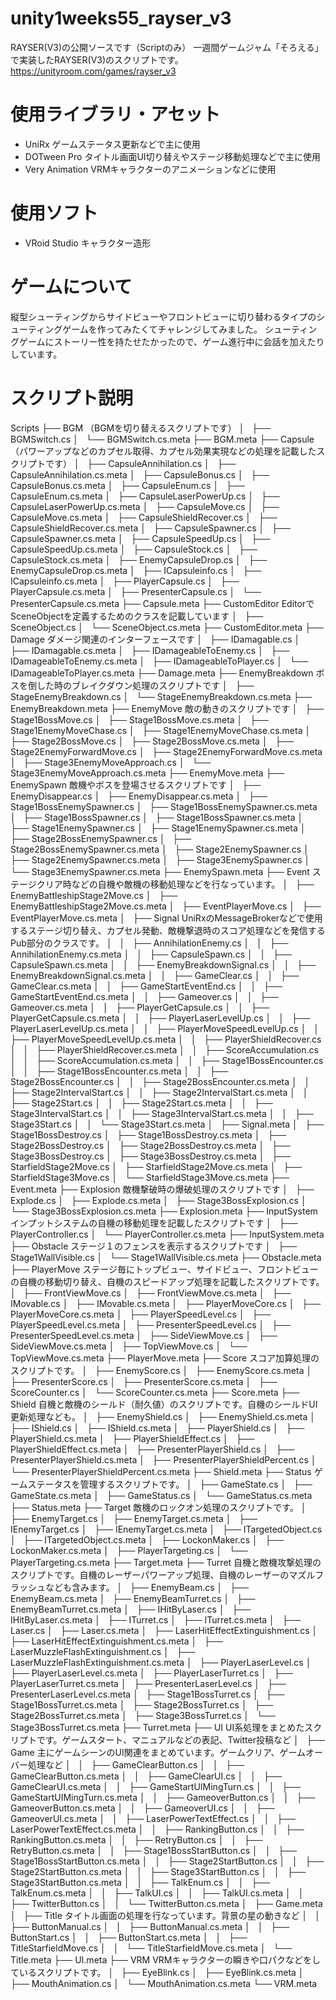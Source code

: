# unity1weeks55_rayser_v3
RAYSER(V3)の公開ソースです（Scriptのみ）
一週間ゲームジャム「そろえる」で実装したRAYSER(V3)のスクリプトです。
https://unityroom.com/games/rayser_v3

# 使用ライブラリ・アセット
- UniRx
ゲームステータス更新などで主に使用
- DOTween Pro
タイトル画面UI切り替えやステージ移動処理などで主に使用
- Very Animation
VRMキャラクターのアニメーションなどに使用

# 使用ソフト
- VRoid Studio
キャラクター造形

# ゲームについて
縦型シューティングからサイドビューやフロントビューに切り替わるタイプのシューティングゲームを作ってみたくてチャレンジしてみました。
シューティングゲームにストーリー性を持たせたかったので、ゲーム進行中に会話を加えたりしています。

# スクリプト説明
Scripts
├── BGM （BGMを切り替えるスクリプトです）
│   ├── BGMSwitch.cs
│   └── BGMSwitch.cs.meta
├── BGM.meta
├── Capsule （パワーアップなどのカプセル取得、カプセル効果実現などの処理を記載したスクリプトです）
│   ├── CapsuleAnnihilation.cs
│   ├── CapsuleAnnihilation.cs.meta
│   ├── CapsuleBonus.cs
│   ├── CapsuleBonus.cs.meta
│   ├── CapsuleEnum.cs
│   ├── CapsuleEnum.cs.meta
│   ├── CapsuleLaserPowerUp.cs
│   ├── CapsuleLaserPowerUp.cs.meta
│   ├── CapsuleMove.cs
│   ├── CapsuleMove.cs.meta
│   ├── CapsuleShieldRecover.cs
│   ├── CapsuleShieldRecover.cs.meta
│   ├── CapsuleSpawner.cs
│   ├── CapsuleSpawner.cs.meta
│   ├── CapsuleSpeedUp.cs
│   ├── CapsuleSpeedUp.cs.meta
│   ├── CapsuleStock.cs
│   ├── CapsuleStock.cs.meta
│   ├── EnemyCapsuleDrop.cs
│   ├── EnemyCapsuleDrop.cs.meta
│   ├── ICapsuleinfo.cs
│   ├── ICapsuleinfo.cs.meta
│   ├── PlayerCapsule.cs
│   ├── PlayerCapsule.cs.meta
│   ├── PresenterCapsule.cs
│   └── PresenterCapsule.cs.meta
├── Capsule.meta
├── CustomEditor EditorでSceneObjectを定義するためのクラスを記載しています
│   ├── SceneObject.cs
│   └── SceneObject.cs.meta
├── CustomEditor.meta
├── Damage ダメージ関連のインターフェースです
│   ├── IDamagable.cs
│   ├── IDamagable.cs.meta
│   ├── IDamageableToEnemy.cs
│   ├── IDamageableToEnemy.cs.meta
│   ├── IDamageableToPlayer.cs
│   └── IDamageableToPlayer.cs.meta
├── Damage.meta
├── EnemyBreakdown ボスを倒した時のブレイクダウン処理のスクリプトです
│   ├── StageEnemyBreakdown.cs
│   └── StageEnemyBreakdown.cs.meta
├── EnemyBreakdown.meta
├── EnemyMove 敵の動きのスクリプトです
│   ├── Stage1BossMove.cs
│   ├── Stage1BossMove.cs.meta
│   ├── Stage1EnemyMoveChase.cs
│   ├── Stage1EnemyMoveChase.cs.meta
│   ├── Stage2BossMove.cs
│   ├── Stage2BossMove.cs.meta
│   ├── Stage2EnemyForwardMove.cs
│   ├── Stage2EnemyForwardMove.cs.meta
│   ├── Stage3EnemyMoveApproach.cs
│   └── Stage3EnemyMoveApproach.cs.meta
├── EnemyMove.meta
├── EnemySpawn 敵機やボスを登場させるスクリプトです
│   ├── EnemyDisappear.cs
│   ├── EnemyDisappear.cs.meta
│   ├── Stage1BossEnemySpawner.cs
│   ├── Stage1BossEnemySpawner.cs.meta
│   ├── Stage1BossSpawner.cs
│   ├── Stage1BossSpawner.cs.meta
│   ├── Stage1EnemySpawner.cs
│   ├── Stage1EnemySpawner.cs.meta
│   ├── Stage2BossEnemySpawner.cs
│   ├── Stage2BossEnemySpawner.cs.meta
│   ├── Stage2EnemySpawner.cs
│   ├── Stage2EnemySpawner.cs.meta
│   ├── Stage3EnemySpawner.cs
│   └── Stage3EnemySpawner.cs.meta
├── EnemySpawn.meta
├── Event ステージクリア時などの自機や敵機の移動処理などを行なっています。
│   ├── EnemyBattleshipStage2Move.cs
│   ├── EnemyBattleshipStage2Move.cs.meta
│   ├── EventPlayerMove.cs
│   ├── EventPlayerMove.cs.meta
│   ├── Signal UniRxのMessageBrokerなどで使用するステージ切り替え、カプセル発動、敵機撃退時のスコア処理などを発信するPub部分のクラスです。
│   │   ├── AnnihilationEnemy.cs
│   │   ├── AnnihilationEnemy.cs.meta
│   │   ├── CapsuleSpawn.cs
│   │   ├── CapsuleSpawn.cs.meta
│   │   ├── EnemyBreakdownSignal.cs
│   │   ├── EnemyBreakdownSignal.cs.meta
│   │   ├── GameClear.cs
│   │   ├── GameClear.cs.meta
│   │   ├── GameStartEventEnd.cs
│   │   ├── GameStartEventEnd.cs.meta
│   │   ├── Gameover.cs
│   │   ├── Gameover.cs.meta
│   │   ├── PlayerGetCapsule.cs
│   │   ├── PlayerGetCapsule.cs.meta
│   │   ├── PlayerLaserLevelUp.cs
│   │   ├── PlayerLaserLevelUp.cs.meta
│   │   ├── PlayerMoveSpeedLevelUp.cs
│   │   ├── PlayerMoveSpeedLevelUp.cs.meta
│   │   ├── PlayerShieldRecover.cs
│   │   ├── PlayerShieldRecover.cs.meta
│   │   ├── ScoreAccumulation.cs
│   │   ├── ScoreAccumulation.cs.meta
│   │   ├── Stage1BossEncounter.cs
│   │   ├── Stage1BossEncounter.cs.meta
│   │   ├── Stage2BossEncounter.cs
│   │   ├── Stage2BossEncounter.cs.meta
│   │   ├── Stage2IntervalStart.cs
│   │   ├── Stage2IntervalStart.cs.meta
│   │   ├── Stage2Start.cs
│   │   ├── Stage2Start.cs.meta
│   │   ├── Stage3IntervalStart.cs
│   │   ├── Stage3IntervalStart.cs.meta
│   │   ├── Stage3Start.cs
│   │   └── Stage3Start.cs.meta
│   ├── Signal.meta
│   ├── Stage1BossDestroy.cs
│   ├── Stage1BossDestroy.cs.meta
│   ├── Stage2BossDestroy.cs
│   ├── Stage2BossDestroy.cs.meta
│   ├── Stage3BossDestroy.cs
│   ├── Stage3BossDestroy.cs.meta
│   ├── StarfieldStage2Move.cs
│   ├── StarfieldStage2Move.cs.meta
│   ├── StarfieldStage3Move.cs
│   └── StarfieldStage3Move.cs.meta
├── Event.meta
├── Explosion 敵機撃破時の爆破処理のスクリプトです
│   ├── Explode.cs
│   ├── Explode.cs.meta
│   ├── Stage3BossExplosion.cs
│   └── Stage3BossExplosion.cs.meta
├── Explosion.meta
├── InputSystem インプットシステムの自機の移動処理を記載したスクリプトです
│   ├── PlayerController.cs
│   └── PlayerController.cs.meta
├── InputSystem.meta
├── Obstacle ステージ１のフェンスを表示するスクリプトです
│   ├── Stage1WallVisible.cs
│   └── Stage1WallVisible.cs.meta
├── Obstacle.meta
├── PlayerMove ステージ毎にトップビュー、サイドビュー、フロントビューの自機の移動切り替え、自機のスピードアップ処理を記載したスクリプトです。
│   ├── FrontViewMove.cs
│   ├── FrontViewMove.cs.meta
│   ├── IMovable.cs
│   ├── IMovable.cs.meta
│   ├── PlayerMoveCore.cs
│   ├── PlayerMoveCore.cs.meta
│   ├── PlayerSpeedLevel.cs
│   ├── PlayerSpeedLevel.cs.meta
│   ├── PresenterSpeedLevel.cs
│   ├── PresenterSpeedLevel.cs.meta
│   ├── SideViewMove.cs
│   ├── SideViewMove.cs.meta
│   ├── TopViewMove.cs
│   └── TopViewMove.cs.meta
├── PlayerMove.meta
├── Score スコア加算処理のスクリプトです。
│   ├── EnemyScore.cs
│   ├── EnemyScore.cs.meta
│   ├── PresenterScore.cs
│   ├── PresenterScore.cs.meta
│   ├── ScoreCounter.cs
│   └── ScoreCounter.cs.meta
├── Score.meta
├── Shield 自機と敵機のシールド（耐久値）のスクリプトです。自機のシールドUI更新処理なども。
│   ├── EnemyShield.cs
│   ├── EnemyShield.cs.meta
│   ├── IShield.cs
│   ├── IShield.cs.meta
│   ├── PlayerShield.cs
│   ├── PlayerShield.cs.meta
│   ├── PlayerShieldEffect.cs
│   ├── PlayerShieldEffect.cs.meta
│   ├── PresenterPlayerShield.cs
│   ├── PresenterPlayerShield.cs.meta
│   ├── PresenterPlayerShieldPercent.cs
│   └── PresenterPlayerShieldPercent.cs.meta
├── Shield.meta
├── Status ゲームステータスを管理するスクリプトです。
│   ├── GameState.cs
│   ├── GameState.cs.meta
│   ├── GameStatus.cs
│   └── GameStatus.cs.meta
├── Status.meta
├── Target 敵機のロックオン処理のスクリプトです。
│   ├── EnemyTarget.cs
│   ├── EnemyTarget.cs.meta
│   ├── IEnemyTarget.cs
│   ├── IEnemyTarget.cs.meta
│   ├── ITargetedObject.cs
│   ├── ITargetedObject.cs.meta
│   ├── LockonMaker.cs
│   ├── LockonMaker.cs.meta
│   ├── PlayerTargeting.cs
│   └── PlayerTargeting.cs.meta
├── Target.meta
├── Turret 自機と敵機攻撃処理のスクリプトです。自機のレーザーパワーアップ処理、自機のレーザーのマズルフラッシュなども含みます。
│   ├── EnemyBeam.cs
│   ├── EnemyBeam.cs.meta
│   ├── EnemyBeamTurret.cs
│   ├── EnemyBeamTurret.cs.meta
│   ├── IHitByLaser.cs
│   ├── IHitByLaser.cs.meta
│   ├── ITurret.cs
│   ├── ITurret.cs.meta
│   ├── Laser.cs
│   ├── Laser.cs.meta
│   ├── LaserHitEffectExtinguishment.cs
│   ├── LaserHitEffectExtinguishment.cs.meta
│   ├── LaserMuzzleFlashExtinguishment.cs
│   ├── LaserMuzzleFlashExtinguishment.cs.meta
│   ├── PlayerLaserLevel.cs
│   ├── PlayerLaserLevel.cs.meta
│   ├── PlayerLaserTurret.cs
│   ├── PlayerLaserTurret.cs.meta
│   ├── PresenterLaserLevel.cs
│   ├── PresenterLaserLevel.cs.meta
│   ├── Stage1BossTurret.cs
│   ├── Stage1BossTurret.cs.meta
│   ├── Stage2BossTurret.cs
│   ├── Stage2BossTurret.cs.meta
│   ├── Stage3BossTurret.cs
│   └── Stage3BossTurret.cs.meta
├── Turret.meta
├── UI UI系処理をまとめたスクリプトです。ゲームスタート、マニュアルなどの表記、Twitter投稿など
│   ├── Game 主にゲームシーンのUI関連をまとめています。ゲームクリア、ゲームオーバー処理など
│   │   ├── GameClearButton.cs
│   │   ├── GameClearButton.cs.meta
│   │   ├── GameClearUI.cs
│   │   ├── GameClearUI.cs.meta
│   │   ├── GameStartUIMingTurn.cs
│   │   ├── GameStartUIMingTurn.cs.meta
│   │   ├── GameoverButton.cs
│   │   ├── GameoverButton.cs.meta
│   │   ├── GameoverUI.cs
│   │   ├── GameoverUI.cs.meta
│   │   ├── LaserPowerTextEffect.cs
│   │   ├── LaserPowerTextEffect.cs.meta
│   │   ├── RankingButton.cs
│   │   ├── RankingButton.cs.meta
│   │   ├── RetryButton.cs
│   │   ├── RetryButton.cs.meta
│   │   ├── Stage1BossStartButton.cs
│   │   ├── Stage1BossStartButton.cs.meta
│   │   ├── Stage2StartButton.cs
│   │   ├── Stage2StartButton.cs.meta
│   │   ├── Stage3StartButton.cs
│   │   ├── Stage3StartButton.cs.meta
│   │   ├── TalkEnum.cs
│   │   ├── TalkEnum.cs.meta
│   │   ├── TalkUI.cs
│   │   ├── TalkUI.cs.meta
│   │   ├── TwitterButton.cs
│   │   └── TwitterButton.cs.meta
│   ├── Game.meta
│   ├── Title タイトル画面の処理を行なっています。背景の星の動きなど
│   │   ├── ButtonManual.cs
│   │   ├── ButtonManual.cs.meta
│   │   ├── ButtonStart.cs
│   │   ├── ButtonStart.cs.meta
│   │   ├── TitleStarfieldMove.cs
│   │   └── TitleStarfieldMove.cs.meta
│   └── Title.meta
├── UI.meta
├── VRM VRMキャラクターの瞬きや口パクなどをしているスクリプトです。
│   ├── EyeBlink.cs
│   ├── EyeBlink.cs.meta
│   ├── MouthAnimation.cs
│   └── MouthAnimation.cs.meta
└── VRM.meta
